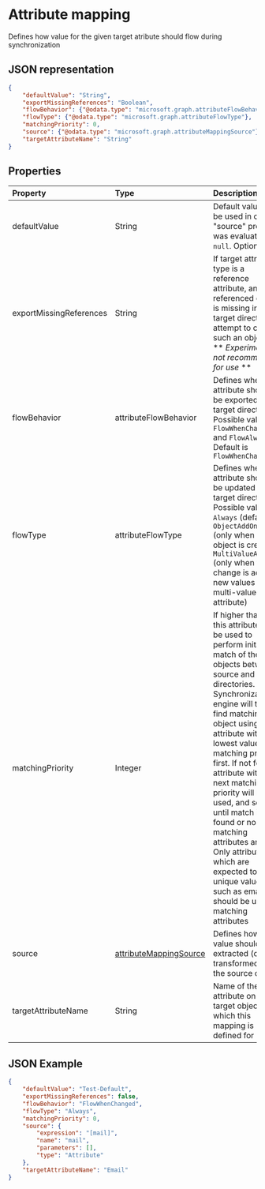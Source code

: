 # Attribute mapping

Defines how value for the given target atribute should flow during synchronization

## JSON representation

```json
{
    "defaultValue": "String",
    "exportMissingReferences": "Boolean",
    "flowBehavior": {"@odata.type": "microsoft.graph.attributeFlowBehavior"},
    "flowType": {"@odata.type": "microsoft.graph.attributeFlowType"},
    "matchingPriority": 0,
    "source": {"@odata.type": "microsoft.graph.attributeMappingSource"},
    "targetAttributeName": "String"
}
```

## Properties

| Property                  | Type                      | Description    |
|:--------------------------|:--------------------------|:---------------|
|defaultValue               | String                    |Default value to be used in case "source" property was evaluated to `null`. Optional|
|exportMissingReferences    |String                     |If target attribute type is a reference attribute, and referenced object is missing in the target directory, attempt to create such an object. ** *Experimental, not recommended for use* **|
|flowBehavior               |attributeFlowBehavior      |Defines when this attribute should be exported to target directory. Possible values: `FlowWhenChanged` and `FlowAlways`. Default is `FlowWhenChanged` |
|flowType                   |attributeFlowType          |Defines when this attribute should be updated in target directory. Possible values: `Always` (default), `ObjectAddOnly` (only when new object is created), `MultiValueAddOnly` (only when the change is adding new values to a multi-valued attribute)  |
|matchingPriority           |Integer                    |If higher than 0, this attribute will be used to perform inital match of the objects between source and target directories. Synchronization engine will try to find matching object using attribute  with lowest value of matching priority first. If not found, attribute with the next matching priority will be used, and so on until match is found or no more matching attributes are left. Only attributes which are expected to have unique values, such as email, should be used as matching attributes|
|source                     |[attributeMappingSource](synchronization_attributeMappingSource.md)     | Defines how a value should be extracted (or transformed) from the source object |
|targetAttributeName        |String                     |Name of the attribute on the target object, which this mapping is defined for |

## JSON Example

```json
{
    "defaultValue": "Test-Default",
    "exportMissingReferences": false,
    "flowBehavior": "FlowWhenChanged",
    "flowType": "Always",
    "matchingPriority": 0,
    "source": {
        "expression": "[mail]",
        "name": "mail",
        "parameters": [],
        "type": "Attribute"
    },
    "targetAttributeName": "Email"
}
```